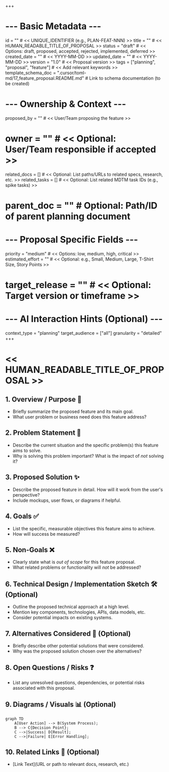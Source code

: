 +++
# --- Basic Metadata ---
id = ""               # << UNIQUE_IDENTIFIER (e.g., PLAN-FEAT-NNN) >>
title = ""            # << HUMAN_READABLE_TITLE_OF_PROPOSAL >>
status = "draft"      # << Options: draft, proposed, accepted, rejected, implemented, deferred >>
created_date = ""     # << YYYY-MM-DD >>
updated_date = ""     # << YYYY-MM-DD >>
version = "1.0"       # << Proposal version >>
tags = ["planning", "proposal", "feature"] # << Add relevant keywords >>
template_schema_doc = ".cursor/toml-md/17_feature_proposal.README.md" # Link to schema documentation (to be created)

# --- Ownership & Context ---
proposed_by = ""      # << User/Team proposing the feature >>
# owner = ""            # << Optional: User/Team responsible if accepted >>
related_docs = []     # << Optional: List paths/URLs to related specs, research, etc. >>
related_tasks = []    # << Optional: List related MDTM task IDs (e.g., spike tasks) >>
# parent_doc = ""       # Optional: Path/ID of parent planning document

# --- Proposal Specific Fields ---
priority = "medium"   # << Options: low, medium, high, critical >>
estimated_effort = "" # << Optional: e.g., Small, Medium, Large, T-Shirt Size, Story Points >>
# target_release = ""   # << Optional: Target version or timeframe >>

# --- AI Interaction Hints (Optional) ---
context_type = "planning"
target_audience = ["all"]
granularity = "detailed"
+++

# << HUMAN_READABLE_TITLE_OF_PROPOSAL >>

## 1. Overview / Purpose 🎯

*   Briefly summarize the proposed feature and its main goal.
*   What user problem or business need does this feature address?

## 2. Problem Statement 🤔

*   Describe the current situation and the specific problem(s) this feature aims to solve.
*   Why is solving this problem important? What is the impact of *not* solving it?

## 3. Proposed Solution ✨

*   Describe the proposed feature in detail. How will it work from the user's perspective?
*   Include mockups, user flows, or diagrams if helpful.

## 4. Goals ✅

*   List the specific, measurable objectives this feature aims to achieve.
*   How will success be measured?

## 5. Non-Goals ❌

*   Clearly state what is *out of scope* for this feature proposal.
*   What related problems or functionality will *not* be addressed?

## 6. Technical Design / Implementation Sketch 🛠️ (Optional)

*   Outline the proposed technical approach at a high level.
*   Mention key components, technologies, APIs, data models, etc.
*   Consider potential impacts on existing systems.

## 7. Alternatives Considered 🔄 (Optional)

*   Briefly describe other potential solutions that were considered.
*   Why was the proposed solution chosen over the alternatives?

## 8. Open Questions / Risks ❓

*   List any unresolved questions, dependencies, or potential risks associated with this proposal.

## 9. Diagrams / Visuals 📊 (Optional)

```mermaid
graph TD
    A[User Action] --> B(System Process);
    B --> C{Decision Point};
    C -->|Success| D[Result];
    C -->|Failure| E[Error Handling];
```

## 10. Related Links 🔗 (Optional)

*   [Link Text](URL or path to relevant docs, research, etc.)